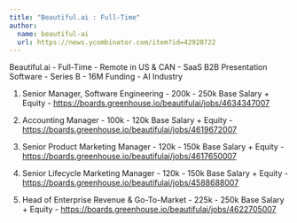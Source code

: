 ```yaml
---
title: "Beautiful.ai : Full-Time"
author:
  name: beautiful-ai
  url: https://news.ycombinator.com/item?id=42920722
---
```

Beautiful.ai - Full-Time - Remote in US &amp; CAN - SaaS B2B Presentation Software - Series B - 16M Funding - AI Industry

1. Senior Manager, Software Engineering - 200k - 250k Base Salary + Equity - <a href="https:&#x2F;&#x2F;boards.greenhouse.io&#x2F;beautifulai&#x2F;jobs&#x2F;4634347007" rel="nofollow">https:&#x2F;&#x2F;boards.greenhouse.io&#x2F;beautifulai&#x2F;jobs&#x2F;4634347007</a>

2. Accounting Manager - 100k - 120k Base Salary + Equity - <a href="https:&#x2F;&#x2F;boards.greenhouse.io&#x2F;beautifulai&#x2F;jobs&#x2F;4619672007" rel="nofollow">https:&#x2F;&#x2F;boards.greenhouse.io&#x2F;beautifulai&#x2F;jobs&#x2F;4619672007</a>

3. Senior Product Marketing Manager - 120k - 150k Base Salary + Equity - <a href="https:&#x2F;&#x2F;boards.greenhouse.io&#x2F;beautifulai&#x2F;jobs&#x2F;4617650007" rel="nofollow">https:&#x2F;&#x2F;boards.greenhouse.io&#x2F;beautifulai&#x2F;jobs&#x2F;4617650007</a>

4. Senior Lifecycle Marketing Manager - 120k - 150k Base Salary + Equity - <a href="https:&#x2F;&#x2F;boards.greenhouse.io&#x2F;beautifulai&#x2F;jobs&#x2F;4588688007" rel="nofollow">https:&#x2F;&#x2F;boards.greenhouse.io&#x2F;beautifulai&#x2F;jobs&#x2F;4588688007</a>

5. Head of Enterprise Revenue &amp; Go-To-Market - 225k - 250k Base Salary + Equity - <a href="https:&#x2F;&#x2F;boards.greenhouse.io&#x2F;beautifulai&#x2F;jobs&#x2F;4622705007" rel="nofollow">https:&#x2F;&#x2F;boards.greenhouse.io&#x2F;beautifulai&#x2F;jobs&#x2F;4622705007</a>
<JobApplication />

